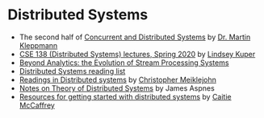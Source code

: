 # Distributed Systems
* The second half of [Concurrent and Distributed Systems](https://www.youtube.com/watch?v=UEAMfLPZZhE&list=PLeKd45zvjcDFUEv_ohr_HdUFe97RItdiB) by [Dr. Martin Kleppmann](https://twitter.com/martinkl)
* [CSE 138 (Distributed Systems) lectures, Spring 2020](https://www.youtube.com/playlist?list=PLNPUF5QyWU8O0Wd8QDh9KaM1ggsxspJ31) by [Lindsey Kuper](https://twitter.com/lindsey)
* [Beyond Analytics: the Evolution of Stream Processing Systems](https://streaming-research.github.io/Tutorial-SIGMOD-2020/)
* [Distributed Systems reading list](http://dancres.github.io/Pages/)
* [Readings in Distributed systems](http://christophermeiklejohn.com/distributed/systems/2013/07/12/readings-in-distributed-systems.html) by [Christopher Meiklejohn](twitter.com/cmeik)
* [Notes on Theory of Distributed Systems](http://cs-www.cs.yale.edu/homes/aspnes/classes/465/notes.pdf) by James Aspnes
* [Resources for getting started with distributed systems](https://caitiem.com/2017/09/07/getting-started-with-distributed-systems/) by [Caitie McCaffrey](https://twitter.com/Caitie)
